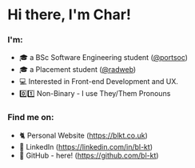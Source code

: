 # **Hi there, I'm Char!**

### **I'm**:
- 🎓 a BSc Software Engineering student ([@portsoc](https://github.com/portsoc))
- 🎓 a Placement student ([@radweb](https://github.com/radweb))
- 💻 Interested in Front-end Development and UX.
- 0️⃣1️⃣ Non-Binary -  I use They/Them Pronouns

### **Find me on**:

- 🐈 Personal Website (https://blkt.co.uk)
- 👔 LinkedIn (https://linkedin.com/in/bl-kt)
- 💾 GitHub - here! (https://github.com/bl-kt)

